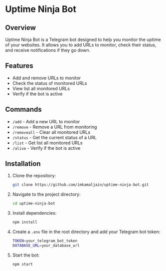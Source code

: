 # Uptime Ninja Bot

## Overview
Uptime Ninja Bot is a Telegram bot designed to help you monitor the uptime of your websites. It allows you to add URLs to monitor, check their status, and receive notifications if they go down.

## Features
- Add and remove URLs to monitor
- Check the status of monitored URLs
- View list all monitored URLs
- Verify if the bot is active

## Commands
- `/add` - Add a new URL to monitor
- `/remove` - Remove a URL from monitoring
- `/removeall` - Clear all monitored URLs
- `/status` - Get the current status of a URL
- `/list` - Get list all monitored URLs
- `/alive` - Verify if the bot is active

## Installation
1. Clone the repository:
   ```bash
   git clone https://github.com/imkamaljain/uptime-ninja-bot.git
   ```
2. Navigate to the project directory:
   ```bash
   cd uptime-ninja-bot
   ```
3. Install dependencies:
   ```bash
   npm install
   ```
4. Create a `.env` file in the root directory and add your Telegram bot token:
   ```bash
   TOKEN=your_telegram_bot_token
   DATABASE_URL=your_database_url
   ```
5. Start the bot:
   ```bash
   npm start
   ```
